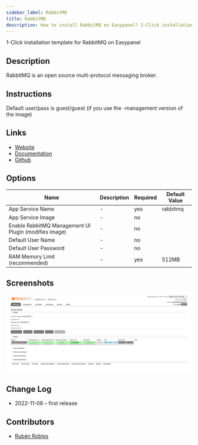 ```yaml
---
sidebar_label: RabbitMQ
title: RabbitMQ
description: How to install RabbitMQ on Easypanel? 1-Click installation template for RabbitMQ on Easypanel
---
```


<!-- generated -->

1-Click installation template for RabbitMQ on Easypanel

## Description

RabbitMQ is an open source multi-protocol messaging broker.

## Instructions

Default user/pass is guest/guest (if you use the -management version of the image)

## Links

- [Website](https://www.rabbitmq.com/)
- [Documentation](https://www.rabbitmq.com/documentation.html)
- [Github](https://github.com/rabbitmq/rabbitmq-server/)

## Options

Name | Description | Required | Default Value
-|-|-|-
App Service Name | - | yes | rabbitmq
App Service Image | - | no | 
Enable RabbitMQ Management UI Plugin (modifies image) | - | no | 
Default User Name | - | no | 
Default User Password | - | no | 
RAM Memory Limit (recommended) | - | yes | 512MB

## Screenshots

![RabbitMQ Screenshot](./assets/screenshot.jpg)

## Change Log

- 2022-11-08 – first release

## Contributors

- [Rubén Robles](https://github.com/D8vjork)
